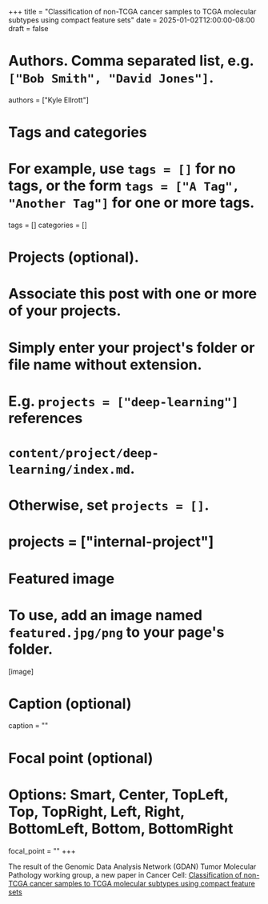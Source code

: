 +++
title = "Classification of non-TCGA cancer samples to TCGA molecular subtypes using compact feature sets"
date = 2025-01-02T12:00:00-08:00
draft = false

# Authors. Comma separated list, e.g. `["Bob Smith", "David Jones"]`.
authors = ["Kyle Ellrott"]

# Tags and categories
# For example, use `tags = []` for no tags, or the form `tags = ["A Tag", "Another Tag"]` for one or more tags.
tags = []
categories = []

# Projects (optional).
#   Associate this post with one or more of your projects.
#   Simply enter your project's folder or file name without extension.
#   E.g. `projects = ["deep-learning"]` references
#   `content/project/deep-learning/index.md`.
#   Otherwise, set `projects = []`.
# projects = ["internal-project"]

# Featured image
# To use, add an image named `featured.jpg/png` to your page's folder.
[image]
  # Caption (optional)
  caption = ""

  # Focal point (optional)
  # Options: Smart, Center, TopLeft, Top, TopRight, Left, Right, BottomLeft, Bottom, BottomRight
  focal_point = ""
+++

The result of the Genomic Data Analysis Network (GDAN) Tumor Molecular Pathology working group, a new paper in Cancer Cell: [Classification of non-TCGA cancer samples to TCGA molecular subtypes using compact feature sets](https://www.cell.com/cancer-cell/fulltext/S1535-6108(24)00477-X) 